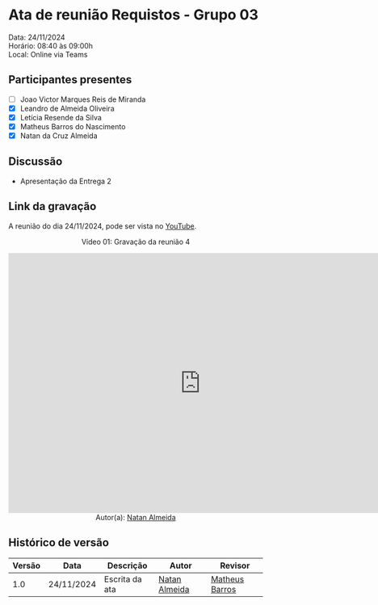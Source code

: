 # Ata de reunião Requistos - Grupo 03

Data: 24/11/2024 <br>
Horário: 08:40 às 09:00h<br>
Local: Online via Teams

## Participantes presentes

- [ ] Joao Victor Marques Reis de Miranda
- [x] Leandro de Almeida Oliveira
- [x] Letícia Resende da Silva
- [x] Matheus Barros do Nascimento
- [x] Natan da Cruz Almeida

## Discussão

- Apresentação da Entrega 2


## Link da gravação
A reunião do dia 24/11/2024, pode ser vista no [YouTube](https://youtu.be/kBuTdjq2_I8).</p>

<center>
    <p>Vídeo 01: Gravação da reunião 4</p>
    <iframe width="760" height="515" src="https://www.youtube.com/embed/kBuTdjq2_I8?si=mwanWK15pMatGraV" title="YouTube video player" frameborder="0" allow="accelerometer; autoplay; clipboard-write; encrypted-media; gyroscope; picture-in-picture; web-share" referrerpolicy="strict-origin-when-cross-origin" allowfullscreen></iframe>
    Autor(a): <a href="https://github.com/natanalmeida03" target = "_blank">Natan Almeida</a></h6>
</center>

## Histórico de versão

<center>

| Versão | Data       | Descrição                | Autor                                       | Revisor                                      |
| ------ | ---------- | ------------------------ | ------------------------------------------------ | ------------------------------------------------ |
|  1.0   | 24/11/2024 | Escrita da ata | [Natan Almeida](https://github.com/natanalmeida03) | [Matheus Barros ](https://github.com/Ninja-Haiyai)  |


</center>